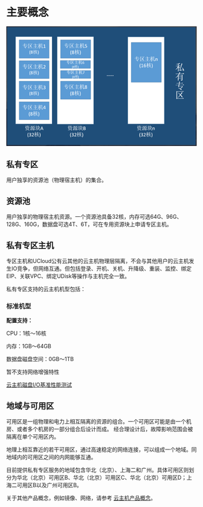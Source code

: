 # 主要概念



![image](/images/concepts.png)

## 私有专区

用户独享的资源池（物理宿主机）的集合。

## 资源池

用户独享的物理宿主机资源。一个资源池具备32核，内存可选64G、96G、128G、160G，数据盘可选4T、6T，可在专用资源块上申请专区主机。

## 私有专区主机

专区主机和UCloud公有云其他的云主机物理层隔离，不会与其他用户的云主机发生IO竞争，但网络互通。但包括登录、开机、关机、升降级、重装、监控、绑定EIP、关联VPC、绑定UDisk等操作与主机完全一致。

私有专区支持的云主机机型包括：

### 标准机型

**配置支持：**

CPU：1核～16核 

内存：1GB～64GB

数据盘磁盘空间：0GB～1TB

暂不支持网络增强特性

 [云主机磁盘I/O基准性能测试](uhost/testdata/io_uhost)

## 地域与可用区

可用区是一组物理和电力上相互隔离的资源的组合。一个可用区可能是由一个机房、或者多个机房的一部分组合后设计而成。
经合理设计后，故障影响范围会被隔离在单个可用区内。

地理上相互靠近的若干可用区，通过高速稳定的网络连接，可以组成一个地域。同地域内的可用区之间的内网能够互通。

目前提供私有专区服务的地域包含华北（北京）、上海二和广州。具体可用区则划分为华北（北京）可用区B、华北（北京）可用区C、华北（北京）可用区D；上海二可用区B以及广州可用区B。

关于其他产品概念，例如镜像、网络，请参考 [云主机产品概念](uhost/introduction/concept)。
